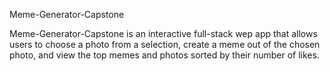 Meme-Generator-Capstone

Meme-Generator-Capstone is an interactive full-stack wep app that allows users to choose a photo from a selection, create a meme out of the chosen photo, and view the top memes and photos sorted by their number of likes.  




